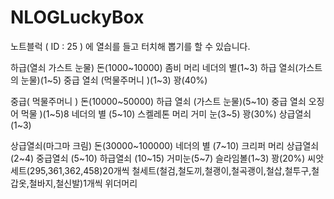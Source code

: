 # NLOGLuckyBox

노트블럭 ( ID : 25 ) 에 열쇠를 들고 터치해 뽑기를 할 수 있습니다.

하급(열쇠 가스트 눈물)
돈(1000~10000)
좀비 머리
네더의 별(1~3)
하급 열쇠(가스트의 눈물)(1~5)
중급 열쇠 (먹물주머니  )(1~3)
꽝(40%)


중급(   먹물주머니  )
돈(10000~50000) 
하급 열쇠 (가스트 눈물)(5~10)
중급 열쇠 오징어 먹물   )(1~5)8
네더의 별 (5~10)
스켈레톤 머리
거미 눈(3~5)
꽝(30%)
상급열쇠(1~3)



상급열쇠(마그마 크림)
돈(30000~100000)
네더의 별 (7~10)
크리퍼 머리
상급열쇠(2~4)
중급열쇠 (5~10)
하급열쇠 (10~15)
거미눈(5~7)
슬라임볼(1~3)
꽝(20%)
씨앗세트(295,361,362,458)20개씩
철세트(철검,철도끼,철괭이,철곡괭이,철삽,철투구,철갑옷,철바지,철신발)1개씩
위더머리